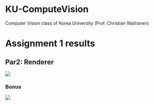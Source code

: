 # KU-ComputeVision
Computer Vision class of Korea University (Prof. Christian Wallraven)


# Assignment 1 results

## Par2: Renderer

![](https://github.com/TooTouch/KU-ComputeVision/blob/main/renderer.gif)

### Bonus
![](https://github.com/TooTouch/KU-ComputeVision/blob/main/polygon.gif)
